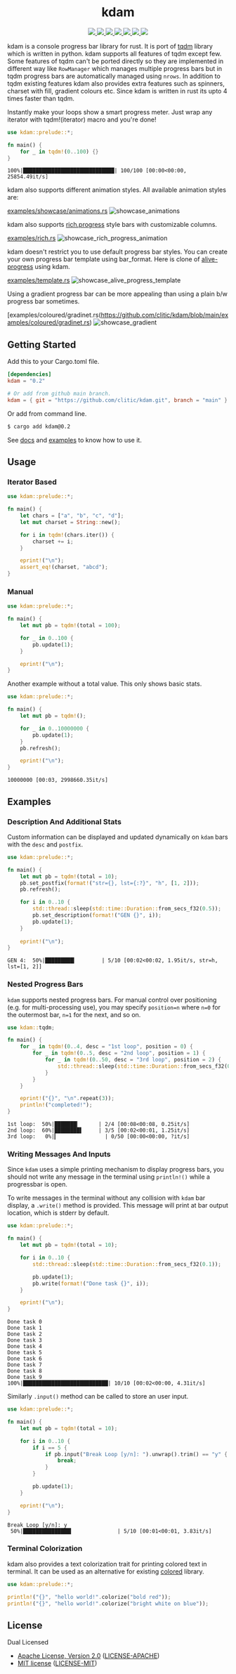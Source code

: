 <h1 align="center">kdam</h1>

<p align="center">
  <a href="https://crates.io/crates/kdam">
    <img src="https://img.shields.io/crates/d/kdam?style=flat-square">
  </a>
  <a href="https://crates.io/crates/kdam">
    <img src="https://img.shields.io/crates/v/kdam?style=flat-square">
  </a>
  <a href="https://github.com/clitic/kdam">
    <img src="https://img.shields.io/github/workflow/status/clitic/kdam/Rust?logo=github&style=flat-square">
  </a>
  <a href="https://docs.rs/kdam/latest/kdam">
    <img src="https://img.shields.io/docsrs/kdam?logo=docsdotrs&style=flat-square">
  </a>
  <a href="https://github.com/clitic/kdam#license">
    <img src="https://img.shields.io/crates/l/kdam?style=flat-square">
  </a>
  <a href="https://github.com/clitic/kdam">
    <img src="https://img.shields.io/github/repo-size/clitic/kdam?style=flat-square">
  </a>
  <a href="https://github.com/clitic/kdam">
    <img src="https://img.shields.io/tokei/lines/github/clitic/kdam?logo=github&style=flat-square">
  </a>
</p>

kdam is a console progress bar library for rust. It is port of [tqdm](https://github.com/tqdm/tqdm) library which is written in python. kdam supports all features of tqdm except few. Some features of tqdm can't be ported directly so they are implemented in different way like `RowManager` which manages multiple progress bars but in tqdm progress bars are automatically managed using `nrows`. In addition to tqdm existing features kdam also provides extra features such as spinners, charset with fill, gradient colours etc. Since kdam is written in rust its upto 4 times faster than tqdm.

Instantly make your loops show a smart progress meter. Just wrap any iterator with tqdm!(iterator) macro and you're done!

```rust
use kdam::prelude::*;

fn main() {
    for _ in tqdm!(0..100) {}
}
```

```
100%|█████████████████████████████| 100/100 [00:00<00:00, 25854.49it/s]
```

kdam also supports different animation styles. All available animation styles are:

[examples/showcase/animations.rs](https://github.com/clitic/kdam/blob/main/examples/showcase/animations.rs)
![showcase_animations](https://raw.githubusercontent.com/clitic/kdam/main/images/animations.gif)

kdam also supports [rich.progress](https://rich.readthedocs.io/en/latest/progress.html) style bars with customizable columns.

[examples/rich.rs](https://github.com/clitic/kdam/blob/main/examples/rich.rs)
![showcase_rich_progress_animation](https://raw.githubusercontent.com/clitic/kdam/main/images/rich_progress.gif)

kdam doesn't restrict you to use default progress bar styles. You can create your own progress bar template using bar_format. Here is clone of [alive-progress](https://github.com/rsalmei/alive-progress) using kdam.

[examples/template.rs](https://github.com/clitic/kdam/blob/main/examples/template.rs)
![showcase_alive_progress_template](https://raw.githubusercontent.com/clitic/kdam/main/images/template.gif)

Using a gradient progress bar can be more appealing than using a plain b/w progress bar sometimes.

[examples/coloured/gradinet.rs(https://github.com/clitic/kdam/blob/main/examples/coloured/gradinet.rs)
![showcase_gradient](https://raw.githubusercontent.com/clitic/kdam/main/images/gradient.gif)

## Getting Started

Add this to your Cargo.toml file.

```toml
[dependencies]
kdam = "0.2"

# Or add from github main branch.
kdam = { git = "https://github.com/clitic/kdam.git", branch = "main" }
```

Or add from command line.

```bash
$ cargo add kdam@0.2
```

See [docs](https://docs.rs/kdam/latest/kdam) and [examples](https://github.com/clitic/kdam/tree/main/examples) to 
know how to use it.

## Usage

### Iterator Based

```rust
use kdam::prelude::*;

fn main() {
    let chars = ["a", "b", "c", "d"];
    let mut charset = String::new();

    for i in tqdm!(chars.iter()) {
        charset += i;
    }

    eprint!("\n");
    assert_eq!(charset, "abcd");
}
```

### Manual

```rust
use kdam::prelude::*;

fn main() {
    let mut pb = tqdm!(total = 100);

    for _ in 0..100 {
        pb.update(1);
    }

    eprint!("\n");
}
```

Another example without a total value. This only shows basic stats.

```rust
use kdam::prelude::*;

fn main() {
    let mut pb = tqdm!();

    for _ in 0..10000000 {
        pb.update(1);
    }
    pb.refresh();

    eprint!("\n");
}
```

```
10000000 [00:03, 2998660.35it/s]
```

## Examples

### Description And Additional Stats

Custom information can be displayed and updated dynamically on `kdam` bars with the `desc` and `postfix`.

```rust
use kdam::prelude::*;

fn main() {
    let mut pb = tqdm!(total = 10);
    pb.set_postfix(format!("str={}, lst={:?}", "h", [1, 2]));
    pb.refresh();

    for i in 0..10 {
        std::thread::sleep(std::time::Duration::from_secs_f32(0.5));
        pb.set_description(format!("GEN {}", i));
        pb.update(1);
    }
    
    eprint!("\n");
}
```

```
GEN 4:  50%|█████████▎        | 5/10 [00:02<00:02, 1.95it/s, str=h, lst=[1, 2]]
```

### Nested Progress Bars

`kdam` supports nested progress bars. For manual control over positioning (e.g. for multi-processing use), you may specify `position=n` where `n=0` for the outermost bar, `n=1` for the next, and so on.

```rust
use kdam::tqdm;

fn main() {
    for _ in tqdm!(0..4, desc = "1st loop", position = 0) {
        for _ in tqdm!(0..5, desc = "2nd loop", position = 1) {
            for _ in tqdm!(0..50, desc = "3rd loop", position = 2) {
                std::thread::sleep(std::time::Duration::from_secs_f32(0.0001));
            }
        }
    }

    eprint!("{}", "\n".repeat(3));
    println!("completed!");
}
```

```
1st loop:  50%|███████▎      | 2/4 [00:08<00:08, 0.25it/s]
2nd loop:  60%|████████▌     | 3/5 [00:02<00:01, 1.25it/s]
3rd loop:   0%|▎               | 0/50 [00:00<00:00, ?it/s]
```

### Writing Messages And Inputs

Since `kdam` uses a simple printing mechanism to display progress bars, you should not write any message in the terminal using `println!()` while a progressbar is open.

To write messages in the terminal without any collision with `kdam` bar display, a `.write()` method is provided. This message will print at bar output location, which is stderr by default.

```rust
use kdam::prelude::*;

fn main() {
    let mut pb = tqdm!(total = 10);

    for i in 0..10 {
        std::thread::sleep(std::time::Duration::from_secs_f32(0.1));

        pb.update(1);
        pb.write(format!("Done task {}", i));
    }

    eprint!("\n");
}
```

```
Done task 0
Done task 1
Done task 2
Done task 3
Done task 4
Done task 5
Done task 6
Done task 7
Done task 8
Done task 9
100%|███████████████████████████| 10/10 [00:02<00:00, 4.31it/s]
```

Similarly `.input()` method can be called to store an user input.

```rust
use kdam::prelude::*;

fn main() {
    let mut pb = tqdm!(total = 10);

    for i in 0..10 {
        if i == 5 {
            if pb.input("Break Loop [y/n]: ").unwrap().trim() == "y" {
                break;
            }
        }

        pb.update(1);
    }

    eprint!("\n");
}
```

```
Break Loop [y/n]: y
 50%|███████████████▎              | 5/10 [00:01<00:01, 3.83it/s]
```

### Terminal Colorization

kdam also provides a text colorization trait for printing colored text in terminal. It can be used as an alternative for existing [colored](https://github.com/mackwic/colored) library.

```rust
use kdam::prelude::*;

println!("{}", "hello world!".colorize("bold red"));
println!("{}", "hello world!".colorize("bright white on blue"));
```

## License

Dual Licensed

- [Apache License, Version 2.0](https://www.apache.org/licenses/LICENSE-2.0) ([LICENSE-APACHE](LICENSE-APACHE))
- [MIT license](https://opensource.org/licenses/MIT) ([LICENSE-MIT](LICENSE-MIT))
